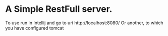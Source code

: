 # A Simple RestFull server.
To use run in Intellij and go to uri http://localhost:8080/
Or another, to which you have configured tomcat

